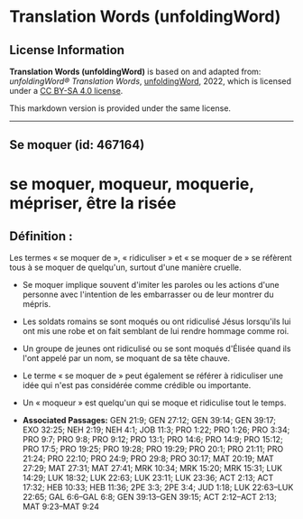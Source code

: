 # Translation Words (unfoldingWord)

## License Information

**Translation Words (unfoldingWord)** is based on and adapted from: _unfoldingWord® Translation Words_, [unfoldingWord](https://unfoldingword.org/utw), 2022, which is licensed under a [CC BY-SA 4.0 license](https://creativecommons.org/licenses/by-sa/4.0/legalcode.en).

This markdown version is provided under the same license.



--------------------------------

## Se moquer (id: 467164)

se moquer, moqueur, moquerie, mépriser, être la risée
=====================================================

Définition :
------------

Les termes « se moquer de », « ridiculiser » et « se moquer de » se réfèrent tous à se moquer de quelqu'un, surtout d'une manière cruelle.

* Se moquer implique souvent d'imiter les paroles ou les actions d'une personne avec l'intention de les embarrasser ou de leur montrer du mépris.
* Les soldats romains se sont moqués ou ont ridiculisé Jésus lorsqu'ils lui ont mis une robe et on fait semblant de lui rendre hommage comme roi.
* Un groupe de jeunes ont ridiculisé ou se sont moqués d'Élisée quand ils l'ont appelé par un nom, se moquant de sa tête chauve.
* Le terme « se moquer de » peut également se référer à ridiculiser une idée qui n'est pas considérée comme crédible ou importante.
* Un « moqueur » est quelqu'un qui se moque et ridiculise tout le temps.

* **Associated Passages:** GEN 21:9; GEN 27:12; GEN 39:14; GEN 39:17; EXO 32:25; NEH 2:19; NEH 4:1; JOB 11:3; PRO 1:22; PRO 1:26; PRO 3:34; PRO 9:7; PRO 9:8; PRO 9:12; PRO 13:1; PRO 14:6; PRO 14:9; PRO 15:12; PRO 17:5; PRO 19:25; PRO 19:28; PRO 19:29; PRO 20:1; PRO 21:11; PRO 21:24; PRO 22:10; PRO 24:9; PRO 29:8; PRO 30:17; MAT 20:19; MAT 27:29; MAT 27:31; MAT 27:41; MRK 10:34; MRK 15:20; MRK 15:31; LUK 14:29; LUK 18:32; LUK 22:63; LUK 23:11; LUK 23:36; ACT 2:13; ACT 17:32; HEB 10:33; HEB 11:36; 2PE 3:3; 2PE 3:4; JUD 1:18; LUK 22:63–LUK 22:65; GAL 6:6–GAL 6:8; GEN 39:13–GEN 39:15; ACT 2:12–ACT 2:13; MAT 9:23–MAT 9:24

